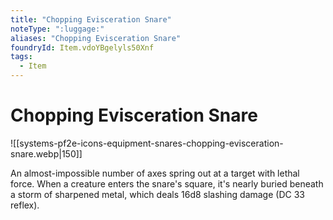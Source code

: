 ```yaml
---
title: "Chopping Evisceration Snare"
noteType: ":luggage:"
aliases: "Chopping Evisceration Snare"
foundryId: Item.vdoYBgelyls50Xnf
tags:
  - Item
---
```


# Chopping Evisceration Snare
![[systems-pf2e-icons-equipment-snares-chopping-evisceration-snare.webp|150]]

An almost-impossible number of axes spring out at a target with lethal force. When a creature enters the snare's square, it's nearly buried beneath a storm of sharpened metal, which deals 16d8 slashing damage (DC 33 reflex).
